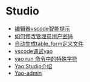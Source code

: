# Studio

<!-- links begin -->

- [编辑器vscode智能提示](编辑器vscode智能提示.md)
- [如何修改管理员用户密码](如何修改管理员用户密码.md)
- [自动生成table_form定义文件](自动生成table_form定义文件.md)
- [vscode调试yao](vscode调试yao.md)
- [yao run 命令中的特殊字符](yao%20run%20命令中的特殊字符.md)
- [Yao Studio介绍](Yao%20Studio介绍.md)
- [Yao-admin](Yao-admin/index)
<!-- links end -->
